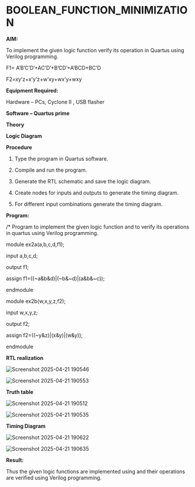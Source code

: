 # BOOLEAN_FUNCTION_MINIMIZATION

**AIM:**

To implement the given logic function verify its operation in Quartus using Verilog programming.

F1= A’B’C’D’+AC’D’+B’CD’+A’BCD+BC’D 

F2=xy’z+x’y’z+w’xy+wx’y+wxy

**Equipment Required:**

Hardware – PCs, Cyclone II , USB flasher

**Software – Quartus prime**

**Theory**

**Logic Diagram**

**Procedure**

1.	Type the program in Quartus software.

2.	Compile and run the program.

3.	Generate the RTL schematic and save the logic diagram.

4.	Create nodes for inputs and outputs to generate the timing diagram.

5.	For different input combinations generate the timing diagram.


**Program:**

/* Program to implement the given logic function and to verify its operations in quartus using Verilog programming.


module ex2a(a,b,c,d,f1);

input a,b,c,d;

output f1;

assign f1=((~a&b&d)|(~b&~d)|(a&b&~c));

endmodule

module ex2b(w,x,y,z,f2);

input w,x,y,z;

output f2;

assign f2=((~y&z)|(x&y)|(w&y));

endmodule


**RTL realization**

![Screenshot 2025-04-21 190546](https://github.com/user-attachments/assets/f85ea5a2-5cc0-474e-8fb8-422dff5ae141)

![Screenshot 2025-04-21 190553](https://github.com/user-attachments/assets/1d819669-7c42-4b62-9f87-4d3de6d0e3f7)


**Truth table**

![Screenshot 2025-04-21 190512](https://github.com/user-attachments/assets/79f0246d-f1e5-4b5e-8514-419d9a991fdc)

![Screenshot 2025-04-21 190535](https://github.com/user-attachments/assets/e76712ba-59bc-45d1-bd1e-9ceb4a1310cf)



**Timing Diagram**

![Screenshot 2025-04-21 190622](https://github.com/user-attachments/assets/bccba43f-21d7-4092-8711-235598b39175)

![Screenshot 2025-04-21 190635](https://github.com/user-attachments/assets/4e791b71-785f-4d17-bdd6-952111aec792)


**Result:**

Thus the given logic functions are implemented using and their operations are verified using Verilog programming.

